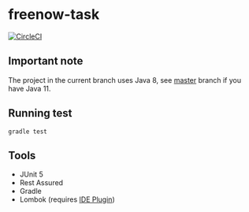 # freenow-task

[![CircleCI](https://circleci.com/gh/mgrybyk/freenow-task/tree/java-8.svg?style=svg)](https://circleci.com/gh/mgrybyk/freenow-task/tree/java-8)

## Important note

The project in the current branch uses Java 8, see [master](https://github.com/mgrybyk/freenow-task) branch if you have Java 11.

## Running test

`gradle test`

## Tools

- JUnit 5
- Rest Assured
- Gradle
- Lombok (requires [IDE Plugin](https://projectlombok.org/setup/intellij))
